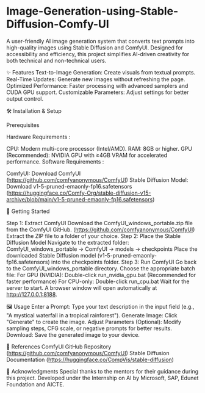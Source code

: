 # Image-Generation-using-Stable-Diffusion-Comfy-UI
A user-friendly AI image generation system that converts text prompts into high-quality images using Stable Diffusion and ComfyUI. Designed for accessibility and efficiency, this project simplifies AI-driven creativity for both technical and non-technical users.

✨ Features
Text-to-Image Generation: Create visuals from textual prompts.
Real-Time Updates: Generate new images without refreshing the page.
Optimized Performance: Faster processing with advanced samplers and CUDA GPU support.
Customizable Parameters: Adjust settings for better output control.

🛠️ Installation & Setup

Prerequisites

Hardware Requirements :

CPU: Modern multi-core processor (Intel/AMD).
RAM: 8GB or higher.
GPU (Recommended): NVIDIA GPU with ≥4GB VRAM for accelerated performance.
Software Requirements :

ComfyUI: Download ComfyUI (https://github.com/comfyanonymous/ComfyUI)
Stable Diffusion Model: Download v1-5-pruned-emaonly-fp16.safetensors (https://huggingface.co/Comfy-Org/stable-diffusion-v15-archive/blob/main/v1-5-pruned-emaonly-fp16.safetensors)

🚀 Getting Started

Step 1: Extract ComfyUI
Download the ComfyUI_windows_portable.zip file from the ComfyUI GitHub. (https://github.com/comfyanonymous/ComfyUI)
Extract the ZIP file to a folder of your choice.
Step 2: Place the Stable Diffusion Model
Navigate to the extracted folder:
ComfyUI_windows_portable → ComfyUI → models → checkpoints
Place the downloaded Stable Diffusion model (v1-5-pruned-emaonly-fp16.safetensors) into the checkpoints folder.
Step 3: Run ComfyUI
Go back to the ComfyUI_windows_portable directory.
Choose the appropriate batch file:
For GPU (NVIDIA): Double-click run_nvidia_gpu.bat
(Recommended for faster performance)
For CPU-only: Double-click run_cpu.bat
Wait for the server to start. A browser window will open automatically at http://127.0.0.1:8188.

🖼️ Usage
Enter a Prompt: Type your text description in the input field (e.g., "A mystical waterfall in a tropical rainforest").
Generate Image: Click "Generate" to create the image.
Adjust Parameters (Optional): Modify sampling steps, CFG scale, or negative prompts for better results.
Download: Save the generated image to your device.

📜 References
ComfyUI GitHub Repository (https://github.com/comfyanonymous/ComfyUI)
Stable Diffusion Documentation (https://huggingface.co/CompVis/stable-diffusion)

🙏 Acknowledgments
Special thanks to the mentors for their guidance during this project. Developed under the Internship on AI by Microsoft, SAP, Edunet Foundation and AICTE.
